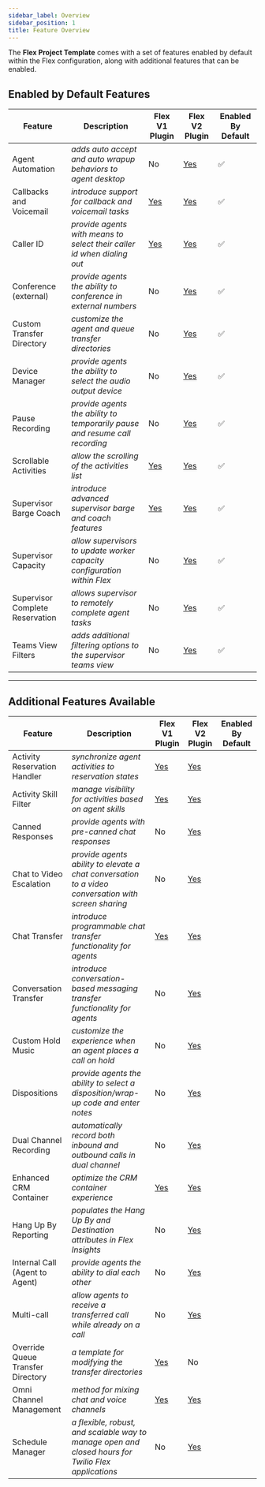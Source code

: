 ```yaml
---
sidebar_label: Overview
sidebar_position: 1
title: Feature Overview
---
```


The **Flex Project Template** comes with a set of features enabled by default within the Flex configuration, along with additional features that can be enabled.

## Enabled by Default Features

| Feature                         | Description                                                                 | Flex V1 Plugin                                             | Flex V2 Plugin                                                      | Enabled By Default |
| ------------------------------- | --------------------------------------------------------------------------- | ---------------------------------------------------------- | ------------------------------------------------------------------- | ------------------ |
| Agent Automation                | _adds auto accept and auto wrapup behaviors to agent desktop_               | No                                                         | [Yes](/Feature%20Library/Flex%20V2/agent-automation)                | ✅                 |
| Callbacks and Voicemail         | _introduce support for callback and voicemail tasks_                        | [Yes](/Feature%20Library/Flex%20V1/callback-and-voicemail) | [Yes](/Feature%20Library/Flex%20V2/callback-and-voicemail)          | ✅                 |
| Caller ID                       | _provide agents with means to select their caller id when dialing out_      | [Yes](/Feature%20Library/Flex%20V1/caller-id)              | [Yes](/Feature%20Library/Flex%20V2/caller-id)                       | ✅                 |
| Conference (external)           | _provide agents the ability to conference in external numbers_              | No                                                         | [Yes](/Feature%20Library/Flex%20V2/conference)                      | ✅                 |
| Custom Transfer Directory       | _customize the agent and queue transfer directories_                        | No                                                         | [Yes](/Feature%20Library/Flex%20V2/custom-transfer-directory)       | ✅                 |
| Device Manager                  | _provide agents the ability to select the audio output device_              | No                                                         | [Yes](/Feature%20Library/Flex%20V2/device-manager)                  | ✅                 |
| Pause Recording                 | _provide agents the ability to temporarily pause and resume call recording_ | No                                                         | [Yes](/Feature%20Library/Flex%20V2/pause-recording)                 | ✅                 |
| Scrollable Activities           | _allow the scrolling of the activities list_                                | [Yes](/Feature%20Library/Flex%20V1/scrollable-activities)  | [Yes](/Feature%20Library/Flex%20V2/scrollable-activities)           | ✅                 |
| Supervisor Barge Coach          | _introduce advanced supervisor barge and coach features_                    | [Yes](/Feature%20Library/Flex%20V1/supervisor-barge-coach) | [Yes](/Feature%20Library/Flex%20V2/supervisor-barge-coach)          | ✅                 |
| Supervisor Capacity             | _allow supervisors to update worker capacity configuration within Flex_     | No                                                         | [Yes](/Feature%20Library/Flex%20V2/supervisor-capacity)             | ✅                 |
| Supervisor Complete Reservation | _allows supervisor to remotely complete agent tasks_                        | No                                                         | [Yes](/Feature%20Library/Flex%20V2/supervisor-complete-reservation) | ✅                 |
| Teams View Filters              | _adds additional filtering options to the supervisor teams view_            | No                                                         | [Yes](/Feature%20Library/Flex%20V2/teams-view-filters)              | ✅                 |

---

## Additional Features Available

| Feature                           | Description                                                                                         | Flex V1 Plugin                                                        | Flex V2 Plugin                                                       | Enabled By Default |
| --------------------------------- | --------------------------------------------------------------------------------------------------- | --------------------------------------------------------------------- | -------------------------------------------------------------------- | ------------------ |
| Activity Reservation Handler      | _synchronize agent activities to reservation states_                                                | [Yes](/Feature%20Library/Flex%20V1/activity-reservation-filter)       | [Yes](/Feature%20Library/Flex%20V2/activity-reservation-handler)     |                    |
| Activity Skill Filter             | _manage visibility for activities based on agent skills_                                            | [Yes](/Feature%20Library/Flex%20V1/activity-skill-filter)             | [Yes](/Feature%20Library/Flex%20V2/activity-skill-filter)            |                    |
| Canned Responses                  | _provide agents with pre-canned chat responses_                                                     | No                                                                    | [Yes](/Feature%20Library/Flex%20V2/canned-responses)                 |                    |
| Chat to Video Escalation          | _provide agents ability to elevate a chat conversation to a video conversation with screen sharing_ | No                                                                    | [Yes](/Feature%20Library/Flex%20V2/chat-to-video-escalation)         |                    |
| Chat Transfer                     | _introduce programmable chat transfer functionality for agents_                                     | [Yes](/Feature%20Library/Flex%20V1/chat-transfer)                     | [Yes](/Feature%20Library/Flex%20V2/chat-transfer)                    |                    |
| Conversation Transfer             | _introduce conversation-based messaging transfer functionality for agents_                          | No                                                                    | [Yes](/Feature%20Library/Flex%20V2/conversation-transfer)            |                    |
| Custom Hold Music                 | _customize the experience when an agent places a call on hold_                                      | No                                                                    | [Yes](/Feature%20Library/Flex%20V2/custom-hold-music)                |                    |
| Dispositions                      | _provide agents the ability to select a disposition/wrap-up code and enter notes_                   | No                                                                    | [Yes](/Feature%20Library/Flex%20V2/dispositions)                     |                    |
| Dual Channel Recording            | _automatically record both inbound and outbound calls in dual channel_                              | No                                                                    | [Yes](/Feature%20Library/Flex%20V2/dual-channel-recording)           |                    |
| Enhanced CRM Container            | _optimize the CRM container experience_                                                             | [Yes](/Feature%20Library/Flex%20V1/enhanced-crm-container)            | [Yes](/Feature%20Library/Flex%20V2/enhanced-crm-container)           |                    |
| Hang Up By Reporting              | _populates the Hang Up By and Destination attributes in Flex Insights_                              | No                                                                    | [Yes](/Feature%20Library/Flex%20V2/hang-up-by)                       |                    |
| Internal Call (Agent to Agent)    | _provide agents the ability to dial each other_                                                     | No                                                                    | [Yes](/Feature%20Library/Flex%20V2/internal-call)                    |                    |
| Multi-call                        | _allow agents to receive a transferred call while already on a call_                                | No                                                                    | [Yes](/Feature%20Library/Flex%20V2/multi-call)                       |                    |
| Override Queue Transfer Directory | _a template for modifying the transfer directories_                                                 | [Yes](/Feature%20Library/Flex%20V1/override-queue-transfer-directory) | No                                                                   |                    |
| Omni Channel Management           | _method for mixing chat and voice channels_                                                         | [Yes](/Feature%20Library/Flex%20V1/omni-channel-capacity-management)  | [Yes](/Feature%20Library/Flex%20V2/omni-channel-capacity-management) |                    |
| Schedule Manager                  | _a flexible, robust, and scalable way to manage open and closed hours for Twilio Flex applications_ | No                                                                    | [Yes](/Feature%20Library/Flex%20V2/schedule-manager)                 |                    |
